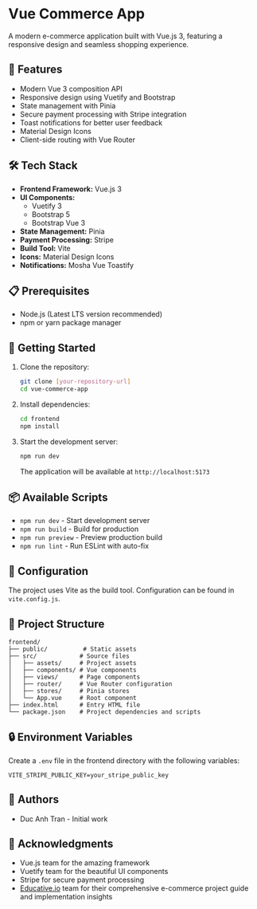 # Vue Commerce App

A modern e-commerce application built with Vue.js 3, featuring a responsive design and seamless shopping experience.

## 🚀 Features

- Modern Vue 3 composition API
- Responsive design using Vuetify and Bootstrap
- State management with Pinia
- Secure payment processing with Stripe integration
- Toast notifications for better user feedback
- Material Design Icons
- Client-side routing with Vue Router

## 🛠️ Tech Stack

- **Frontend Framework:** Vue.js 3
- **UI Components:** 
  - Vuetify 3
  - Bootstrap 5
  - Bootstrap Vue 3
- **State Management:** Pinia
- **Payment Processing:** Stripe
- **Build Tool:** Vite
- **Icons:** Material Design Icons
- **Notifications:** Mosha Vue Toastify

## 📋 Prerequisites

- Node.js (Latest LTS version recommended)
- npm or yarn package manager

## 🚀 Getting Started

1. Clone the repository:
   ```bash
   git clone [your-repository-url]
   cd vue-commerce-app
   ```

2. Install dependencies:
   ```bash
   cd frontend
   npm install
   ```

3. Start the development server:
   ```bash
   npm run dev
   ```
   The application will be available at `http://localhost:5173`

## 📦 Available Scripts

- `npm run dev` - Start development server
- `npm run build` - Build for production
- `npm run preview` - Preview production build
- `npm run lint` - Run ESLint with auto-fix

## 🔧 Configuration

The project uses Vite as the build tool. Configuration can be found in `vite.config.js`.

## 📁 Project Structure

```
frontend/
├── public/          # Static assets
├── src/            # Source files
│   ├── assets/     # Project assets
│   ├── components/ # Vue components
│   ├── views/      # Page components
│   ├── router/     # Vue Router configuration
│   ├── stores/     # Pinia stores
│   └── App.vue     # Root component
├── index.html      # Entry HTML file
└── package.json    # Project dependencies and scripts
```

## 🔒 Environment Variables

Create a `.env` file in the frontend directory with the following variables:

```
VITE_STRIPE_PUBLIC_KEY=your_stripe_public_key
```

## 👥 Authors

- Duc Anh Tran - Initial work

## 🙏 Acknowledgments

- Vue.js team for the amazing framework
- Vuetify team for the beautiful UI components
- Stripe for secure payment processing
- [Educative.io](https://www.educative.io/projects/e-commerce-store-in-vuejs-with-payment-integration) team for their comprehensive e-commerce project guide and implementation insights 
